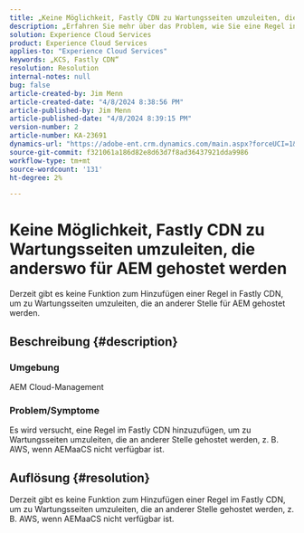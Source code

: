 ```yaml
---
title: „Keine Möglichkeit, Fastly CDN zu Wartungsseiten umzuleiten, die anderswo für AEM gehostet werden“
description: „Erfahren Sie mehr über das Problem, wie Sie eine Regel in Fastly CDN hinzufügen, um zu Wartungsseiten umzuleiten, die an anderer Stelle wie Postman gehostet werden.“
solution: Experience Cloud Services
product: Experience Cloud Services
applies-to: "Experience Cloud Services"
keywords: „KCS, Fastly CDN“
resolution: Resolution
internal-notes: null
bug: false
article-created-by: Jim Menn
article-created-date: "4/8/2024 8:38:56 PM"
article-published-by: Jim Menn
article-published-date: "4/8/2024 8:39:15 PM"
version-number: 2
article-number: KA-23691
dynamics-url: "https://adobe-ent.crm.dynamics.com/main.aspx?forceUCI=1&pagetype=entityrecord&etn=knowledgearticle&id=1fea60ff-e7f5-ee11-a1fe-6045bd006268"
source-git-commit: f321061a186d82e8d63d7f8ad36437921dda9986
workflow-type: tm+mt
source-wordcount: '131'
ht-degree: 2%

---
```


# Keine Möglichkeit, Fastly CDN zu Wartungsseiten umzuleiten, die anderswo für AEM gehostet werden


Derzeit gibt es keine Funktion zum Hinzufügen einer Regel in Fastly CDN, um zu Wartungsseiten umzuleiten, die an anderer Stelle für AEM gehostet werden.

## Beschreibung {#description}


### Umgebung

AEM Cloud-Management

### Problem/Symptome

Es wird versucht, eine Regel im Fastly CDN hinzuzufügen, um zu Wartungsseiten umzuleiten, die an anderer Stelle gehostet werden, z. B. AWS, wenn AEMaaCS nicht verfügbar ist.


## Auflösung {#resolution}


Derzeit gibt es keine Funktion zum Hinzufügen einer Regel im Fastly CDN, um zu Wartungsseiten umzuleiten, die an anderer Stelle gehostet werden, z. B. AWS, wenn AEMaaCS nicht verfügbar ist.
